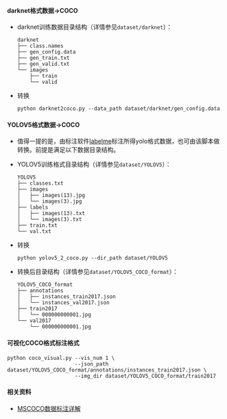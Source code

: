 #### darknet格式数据→COCO
- darknet训练数据目录结构（详情参见`dataset/darknet`）：
  ```text
  darknet
  ├── class.names
  ├── gen_config.data
  ├── gen_train.txt
  ├── gen_valid.txt
  └── images
      ├── train
      └── valid
  ```

- 转换
  ```shell
  python darknet2coco.py --data_path dataset/darknet/gen_config.data
  ```

#### YOLOV5格式数据→COCO
- 值得一提的是，由标注软件[labelme](https://github.com/wkentaro/labelme)标注所得yolo格式数据，也可由该脚本做转换。前提是满足以下数据目录结构。
- YOLOV5训练格式目录结构（详情参见`dataset/YOLOV5`）：
    ```text
    YOLOV5
    ├── classes.txt
    ├── images
    │   ├── images(13).jpg
    │   └── images(3).jpg
    ├── labels
    │   ├── images(13).txt
    │   └── images(3).txt
    ├── train.txt
    └── val.txt
    ```

- 转换
  ```shell
  python yolov5_2_coco.py --dir_path dataset/YOLOV5
  ```
- 转换后目录结构（详情参见`dataset/YOLOV5_COCO_format`）：
    ```text
    YOLOV5_COCO_format
    ├── annotations
    │   ├── instances_train2017.json
    │   └── instances_val2017.json
    ├── train2017
    │   └── 000000000001.jpg
    └── val2017
        └── 000000000001.jpg
    ```

#### 可视化COCO格式标注格式
  ```shell
  python coco_visual.py --vis_num 1 \
                        --json_path dataset/YOLOV5_COCO_format/annotations/instances_train2017.json \
                        --img_dir dataset/YOLOV5_COCO_format/train2017
  ```

#### 相关资料
- [MSCOCO数据标注详解](https://blog.csdn.net/wc781708249/article/details/79603522)
